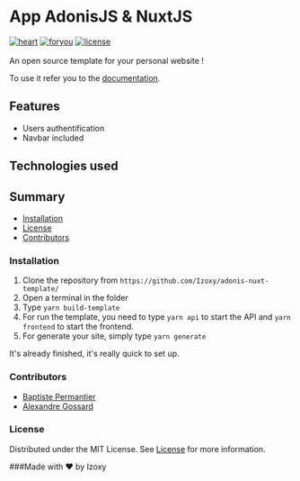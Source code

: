 # App AdonisJS & NuxtJS
[![heart](https://img.shields.io/static/v1?label=Build%20With&message=❤&color=darkred&labelColor=red&style=for-the-badge)]()
[![foryou](https://img.shields.io/static/v1?label=For&message=You&color=aqua&labelColor=blue&style=for-the-badge)]()
[![license](https://img.shields.io/static/v1?label=License&message=MIT&color=green&labelColor=darkgreen&style=for-the-badge)]()
<br/>
<br/>
 An open source template for your personal website ! <br/>
 
 To use it refer you to the [documentation](#Guide).

## Features

* Users authentification
* Navbar included

## Technologies used

## Summary
* [Installation](#Installation)
* [License](#License)
* [Contributors](#Contributors)

### Installation

1. Clone the repository from `https://github.com/Izoxy/adonis-nuxt-template/`
2. Open a terminal in the folder
3. Type `yarn build-template`
4. For run the template, you need to type `yarn api` to start the API and `yarn frontend` to start the frontend.
5. For generate your site, simply type `yarn generate`

It's already finished, it's really quick to set up.

### Contributors
* [Baptiste Permantier](https://github.com/LeadcodeDev)
* [Alexandre Gossard](https://github.com/HakkaOfDev)

### License

Distributed under the MIT License. See [License](https://github.com/Izoxy/adonis-nuxt-template/blob/master/LICENSE) for more information.

###Made with ❤ by Izoxy
